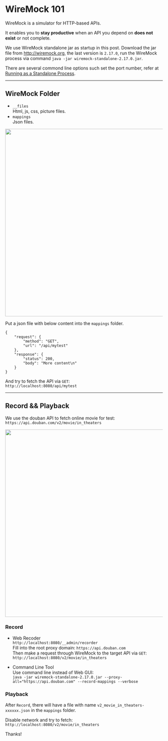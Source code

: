 # WireMock 101 #

WireMock is a simulator for HTTP-based APIs.  

It enables you to **stay productive** when an API you depend on **does not exist** or not complete.  

We use WireMock standalone jar as startup in this post. Download the jar file from http://wiremock.org, the last version is `2.17.0`, run the WireMock process via command `java -jar wiremock-standalone-2.17.0.jar`.  

There are several commond line options such set the port number, refer at [Running as a Standalone Process](http://wiremock.org/docs/running-standalone/).  

----------

## WireMock Folder ##

- `__files`  
  Html, js, css, picture files.
- `mappings`  
  Json files.

<img src="https://thumbsnap.com/i/KTkoKnus.png" width="600"/>

Put a json file with below content into the `mappings` folder.  

    {
    	"request": {
    		"method": "GET",
    		"url": "/api/mytest"
    	},
    	"response": {
    		"status": 200,
    		"body": "More content\n"
    	}
    }

And try to fetch the API via `GET`:  
`http://localhost:8080/api/mytest`

----------

## Record && Playback ##

We use the douban API to fetch online movie for test:  
`https://api.douban.com/v2/movie/in_theaters`

<img src="https://thumbsnap.com/i/J4v29hhx.png" width="600"/>

### Record ###

- Web Recoder  
  `http://localhost:8080/__admin/recorder`  
  Fill into the root proxy domain: `https://api.douban.com`  
  Then make a request through WireMock to the target API via `GET`:  
  `http://localhost:8080/v2/movie/in_theaters`  

- Command Line Tool  
  Use command line instead of Web GUI:  
  `java -jar wiremock-standalone-2.17.0.jar --proxy-all="https://api.douban.com" --record-mappings --verbose`
  
### Playback ###

After `Record`, there will have a file with name `v2_movie_in_theaters-xxxxxx.json` in the `mappings` folder.  

Disable network and try to fetch:  
`http://localhost:8080/v2/movie/in_theaters`  

Thanks!